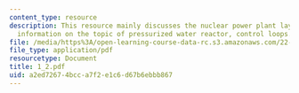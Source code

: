 ```yaml
---
content_type: resource
description: This resource mainly discusses the nuclear power plant layout and provides
  information on the topic of pressurized water reactor, control loops.
file: /media/https%3A/open-learning-course-data-rc.s3.amazonaws.com/22-921-nuclear-power-plant-dynamics-and-control-january-iap-2006/a2ed72674bcca7f2e1c6d67b6ebbb867_1_2.pdf
file_type: application/pdf
resourcetype: Document
title: 1_2.pdf
uid: a2ed7267-4bcc-a7f2-e1c6-d67b6ebbb867
---
```

